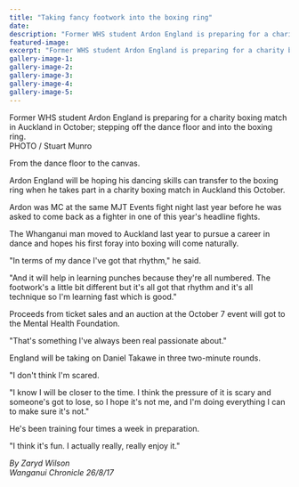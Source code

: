 ```yaml
---
title: "Taking fancy footwork into the boxing ring"
date: 
description: "Former WHS student Ardon England is preparing for a charity boxing match in Auckland; stepping off the dance floor and into the boxing ring..."
featured-image: 
excerpt: "Former WHS student Ardon England is preparing for a charity boxing match in Auckland in October; stepping off the dance floor and into the boxing ring."
gallery-image-1: 
gallery-image-2: 
gallery-image-3: 
gallery-image-4: 
gallery-image-5: 
---
```


<p><span><span>Former WHS student Ardon England is preparing for a charity boxing match in Auckland in October;</span>&nbsp;stepping off the dance floor and into the boxing ring. <br />PHOTO / Stuart Munro</span></p>
<p class="element element-paragraph">From the dance floor to the canvas.</p>
<p class="element element-paragraph">Ardon England will be hoping his dancing skills can transfer to the boxing ring when he takes part in a charity boxing match in Auckland this October.</p>
<p class="element element-paragraph">Ardon was MC at the same MJT Events fight night last year before he was asked to come back as a fighter in one of this year's headline fights.</p>
<p class="element element-paragraph">The Whanganui man moved to Auckland last year to pursue a career in dance and hopes his first foray into boxing will come naturally.</p>
<p class="element element-paragraph">"In terms of my dance I've got that rhythm," he said.</p>
<p class="element element-paragraph">"And it will help in learning punches because they're all numbered. The footwork's a little bit different but it's all got that rhythm and it's all technique so I'm learning fast which is good."</p>
<p class="element element-paragraph">Proceeds from ticket sales and an auction at the October 7 event will got to the Mental Health Foundation.</p>
<p class="element element-paragraph">"That's something I've always been real passionate about."</p>
<p class="element element-paragraph">England will be taking on Daniel Takawe in three two-minute rounds.</p>
<p class="element element-paragraph">"I don't think I'm scared.</p>
<p class="element element-paragraph">"I know I will be closer to the time. I think the pressure of it is scary and someone's got to lose, so I hope it's not me, and I'm doing everything I can to make sure it's not."</p>
<p class="element element-paragraph">He's been training four times a week in preparation.</p>
<p class="element element-paragraph">"I think it's fun. I actually really, really enjoy it."</p>
<p><em>By Zaryd Wilson</em><br /><em>Wanganui Chronicle 26/8/17</em></p>

